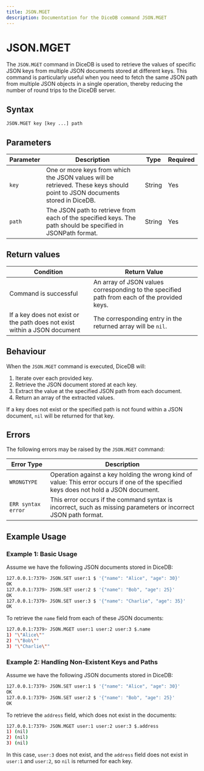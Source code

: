 ```yaml
---
title: JSON.MGET
description: Documentation for the DiceDB command JSON.MGET
---
```

# JSON.MGET

The `JSON.MGET` command in DiceDB is used to retrieve the values of specific JSON keys from multiple JSON documents stored at different keys. This command is particularly useful when you need to fetch the same JSON path from multiple JSON objects in a single operation, thereby reducing the number of round trips to the DiceDB server.

## Syntax

```bash
JSON.MGET key [key ...] path
```

## Parameters

| Parameter | Description                                                                                     | Type   | Required |
|-----------|-------------------------------------------------------------------------------------------------|--------|----------|
| `key`     | One or more keys from which the JSON values will be retrieved. These keys should point to JSON documents stored in DiceDB. | String | Yes      |
| `path`    | The JSON path to retrieve from each of the specified keys. The path should be specified in JSONPath format. | String | Yes      |

## Return values

| Condition                                                  | Return Value                                                                                |
|-----------------------------------------------------------|---------------------------------------------------------------------------------------------|
| Command is successful                                      | An array of JSON values corresponding to the specified path from each of the provided keys. |
| If a key does not exist or the path does not exist within a JSON document | The corresponding entry in the returned array will be `nil`.                                |


## Behaviour

When the `JSON.MGET` command is executed, DiceDB will:

1. Iterate over each provided key.
2. Retrieve the JSON document stored at each key.
3. Extract the value at the specified JSON path from each document.
4. Return an array of the extracted values.

If a key does not exist or the specified path is not found within a JSON document, `nil` will be returned for that key.

## Errors

The following errors may be raised by the `JSON.MGET` command:

| Error Type                        | Description                                                                                                            |
|-----------------------------------|------------------------------------------------------------------------------------------------------------------------|
| `WRONGTYPE`                       | Operation against a key holding the wrong kind of value: This error occurs if one of the specified keys does not hold a JSON document. |
| `ERR syntax error`                | This error occurs if the command syntax is incorrect, such as missing parameters or incorrect JSON path format.      |

## Example Usage

### Example 1: Basic Usage

Assume we have the following JSON documents stored in DiceDB:

```bash
127.0.0.1:7379> JSON.SET user:1 $ '{"name": "Alice", "age": 30}'
OK
127.0.0.1:7379> JSON.SET user:2 $ '{"name": "Bob", "age": 25}'
OK
127.0.0.1:7379> JSON.SET user:3 $ '{"name": "Charlie", "age": 35}'
OK
```

To retrieve the `name` field from each of these JSON documents:

```bash
127.0.0.1:7379> JSON.MGET user:1 user:2 user:3 $.name
1) "\"Alice\""
2) "\"Bob\""
3) "\"Charlie\""
```

### Example 2: Handling Non-Existent Keys and Paths

Assume we have the following JSON documents stored in DiceDB:

```bash
127.0.0.1:7379> JSON.SET user:1 $ '{"name": "Alice", "age": 30}'
OK
127.0.0.1:7379> JSON.SET user:2 $ '{"name": "Bob", "age": 25}'
OK
```

To retrieve the `address` field, which does not exist in the documents:

```bash
127.0.0.1:7379> JSON.MGET user:1 user:2 user:3 $.address
1) (nil)
2) (nil)
3) (nil)
```

In this case, `user:3` does not exist, and the `address` field does not exist in `user:1` and `user:2`, so `nil` is returned for each key.

